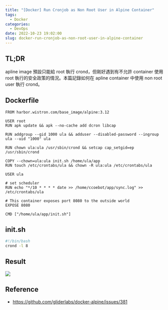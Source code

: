 ```yaml
---
title: "[Docker] Run Cronjob as Non Root User in Alpine Container"
tags:
  - Docker
categories:
  - DevOps
date: 2022-10-23 19:02:00
slug: docker-run-cronjob-as-non-root-user-in-alpine-container
---
```


## TL;DR

apline image 預設只能給 root 執行 crond，但剛好遇到有不允許 container 使用 root 執行的安全政策的情況。本篇記錄如何在 apline container 中使用 non root user 執行 crond。

<!--more-->

## Dockerfile

```docker
FROM harbor.wistron.com/base_image/alpine:3.12

USER root
RUN apk update && apk --no-cache add dcron libcap

RUN addgroup --gid 1000 ula && adduser --disabled-password --ingroup ula --uid "1000" ula

RUN chown ula:ula /usr/sbin/crond && setcap cap_setgid=ep /usr/sbin/crond

COPY --chown=ula:ula init.sh /home/ula/app
RUN touch /etc/crontabs/ula && chown -R ula:ula /etc/crontabs/ula

USER ula

# set scheduler
RUN echo "*/10 * * * * date >> /home/ccoebot/app/sync.log" >> /etc/crontabs/ula

# This container exposes port 8080 to the outside world
EXPOSE 8080

CMD ["/home/ula/app/init.sh"]
```

## init.sh

```sh
#!/bin/bash
crond -l 8
```

## Result

![](https://imgur.com/7AHSUXG.png)

## Reference

- https://github.com/gliderlabs/docker-alpine/issues/381
